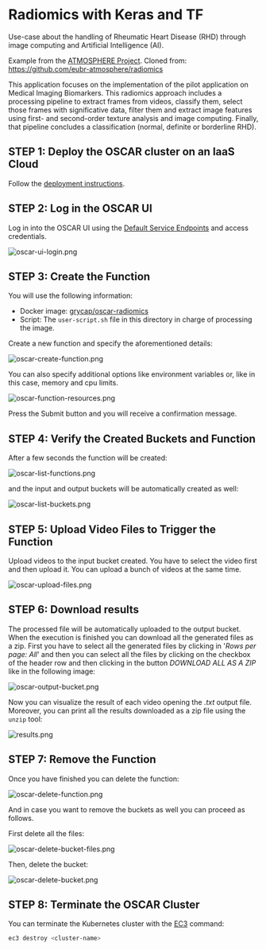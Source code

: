 # Radiomics with Keras and TF

Use-case about the handling of Rheumatic Heart Disease (RHD) through image
computing and Artificial Intelligence (AI).

Example from the [ATMOSPHERE Project](https://www.atmosphere-eubrazil.eu/).
Cloned from: <https://github.com/eubr-atmosphere/radiomics>

This application focuses on the implementation of the pilot application on
Medical Imaging Biomarkers. This radiomics approach includes a processing
pipeline to extract frames from videos, classify them, select those frames
with significative data, filter them and extract image features using first-
and second-order texture analysis and image computing. Finally, that pipeline
concludes a classification (normal, definite or borderline RHD).

## STEP 1: Deploy the OSCAR cluster on an IaaS Cloud

Follow the [deployment instructions](https://o-scar.readthedocs.io/en/latest/deploy.html).

## STEP 2: Log in the OSCAR UI

Log in into the OSCAR UI using the
[Default Service Endpoints](https://o-scar.readthedocs.io/en/latest/usage.html#default-service-endpoints)
and access credentials.

![oscar-ui-login.png](img/oscar-ui-login.png)

## STEP 3: Create the Function

You will use the following information:

* Docker image: [grycap/oscar-radiomics](https://hub.docker.com/r/grycap/oscar-radiomics)
* Script: The `user-script.sh` file in this directory in charge of processing
    the image.

Create a new function and specify the aforementioned details:

![oscar-create-function.png](img/oscar-create-function.png)

You can also specify additional options like environment variables or, like
in this case, memory and cpu limits.

![oscar-function-resources.png](img/oscar-function-resources.png)

Press the Submit button and you will receive a confirmation message.

## STEP 4: Verify the Created Buckets and Function

After a few seconds the function will be created:

![oscar-list-functions.png](img/oscar-list-functions.png)

and the input and output buckets will be automatically created as well:

![oscar-list-buckets.png](img/oscar-list-buckets.png)

## STEP 5: Upload Video Files to Trigger the Function

Upload videos to the input bucket created. You have to select the video first
and then upload it. You can upload a bunch of videos at the same time.

![oscar-upload-files.png](img/oscar-upload-files.png)

## STEP 6: Download results

The processed file will be automatically uploaded to the output bucket. When
the execution is finished you can download all the generated files as a zip.
First you have to select all the generated files by clicking in
'*Rows per page: All*' and then you can select all the files by clicking on
the checkbox of the header row and then clicking in the button
*DOWNLOAD ALL AS A ZIP* like in the following image:

![oscar-output-bucket.png](img/oscar-output-bucket.png)

Now you can visualize the result of each video opening the *.txt* output file.
Moreover, you can print all the results downloaded as a zip file using the
`unzip` tool:

![results.png](img/results.png)

## STEP 7: Remove the Function

Once you have finished you can delete the function:

![oscar-delete-function.png](img/oscar-delete-function.png)

And in case you want to remove the buckets as well you can proceed as follows.

First delete all the files:

![oscar-delete-bucket-files.png](img/oscar-delete-bucket-files.png)

Then, delete the bucket:

![oscar-delete-bucket.png](img/oscar-delete-bucket.png)

## STEP 8: Terminate the OSCAR Cluster

You can terminate the Kubernetes cluster with the
[EC3](https://github.com/grycap/ec3) command:

```sh
ec3 destroy <cluster-name>
```
